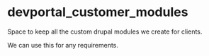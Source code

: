 # devportal_customer_modules

Space to keep all the custom drupal modules we create for clients.

We can use this for any requirements.


